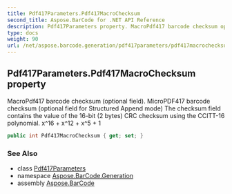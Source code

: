 ```yaml
---
title: Pdf417Parameters.Pdf417MacroChecksum
second_title: Aspose.BarCode for .NET API Reference
description: Pdf417Parameters property. MacroPdf417 barcode checksum optional field. MicroPDF417 barcode checksum optional field for Structured Append mode The checksum field contains the value of the 16bit 2 bytes CRC checksum using the CCITT16 polynomial. x16  x12  x5  1
type: docs
weight: 90
url: /net/aspose.barcode.generation/pdf417parameters/pdf417macrochecksum/
---
```

## Pdf417Parameters.Pdf417MacroChecksum property

MacroPdf417 barcode checksum (optional field). MicroPDF417 barcode checksum (optional field for Structured Append mode) The checksum field contains the value of the 16-bit (2 bytes) CRC checksum using the CCITT-16 polynomial. x^16 + x^12 + x^5 + 1

```csharp
public int Pdf417MacroChecksum { get; set; }
```

### See Also

* class [Pdf417Parameters](../)
* namespace [Aspose.BarCode.Generation](../../pdf417parameters/)
* assembly [Aspose.BarCode](../../../)


